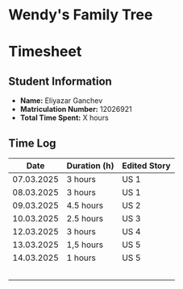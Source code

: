 # Wendy's Family Tree

# Timesheet 

## **Student Information**
- **Name:** Eliyazar Ganchev
- **Matriculation Number:** 12026921
- **Total Time Spent:** X hours

## **Time Log**
| Date    | Duration (h) | Edited Story |
|---------|-------|-|
| 07.03.2025 | 3 hours | US 1 |
| 08.03.2025 | 3 hours | US 1 |
| 09.03.2025 | 4.5 hours | US 2 |
| 10.03.2025 | 2.5 hours | US 3 |
| 12.03.2025 | 3 hours | US 4 |
| 13.03.2025 | 1,5 hours | US 5 |
| 14.03.2025 | 1 hours | US 5 |
| | | |
| | | |
| | | |
| | | |
| | | |       


